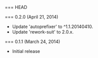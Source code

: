 === HEAD

=== 0.2.0 (April 21, 2014)

* Update 'autoprefixer' to ^1.1.20140410.
* Update 'rework-suit' to 2.0.x.

=== 0.1.1 (March 24, 2014)

* Initial release
